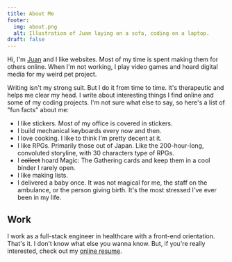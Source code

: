 ```yaml
---
title: About Me
footer:
  img: about.png
  alt: Illustration of Juan laying on a sofa, coding on a laptop.
draft: false
---
```


Hi, I'm [Juan](https://www.juanvillela.dev/) and I like websites. Most of my time is spent making them for others online. When I'm not working, I play video games and hoard digital media for my weird pet project.

Writing isn't my strong suit. But I do it from time to time. It's therapeutic and helps me clear my head. I write about interesting things I find online and some of my coding projects. I'm not sure what else to say, so here's a list of "fun facts" about me:

- I like stickers. Most of my office is covered in stickers.
- I build mechanical keyboards every now and then.
- I love cooking. I like to think I'm pretty decent at it.
- I like RPGs. Primarily those out of Japan. Like the 200-hour-long, convoluted storyline, with 30 characters type of RPGs.
- I ~~collect~~ hoard Magic: The Gathering cards and keep them in a cool binder I rarely open.
- I like making lists.
- I delivered a baby once. It was not magical for me, the staff on the ambulance, or the person giving birth. It's the most stressed I've ever been in my life.

## Work
I work as a full-stack engineer in healthcare with a front-end orientation. That's it. I don't know what else you wanna know. But, if you're really interested, check out my [online resume](https://resume.juanvillela.dev).
